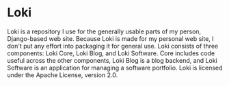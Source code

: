 # Loki

Loki is a repository I use for the generally usable parts of my
person, Django-based web site. Because Loki is made for my personal
web site, I don't put any effort into packaging it for general use.
Loki consists of three components: Loki Core, Loki Blog, and
Loki Software. Core includes code useful across the other components,
Loki Blog is a blog backend, and Loki Software is an application for
managing a software portfolio. Loki is licensed under the Apache
License, version 2.0.
